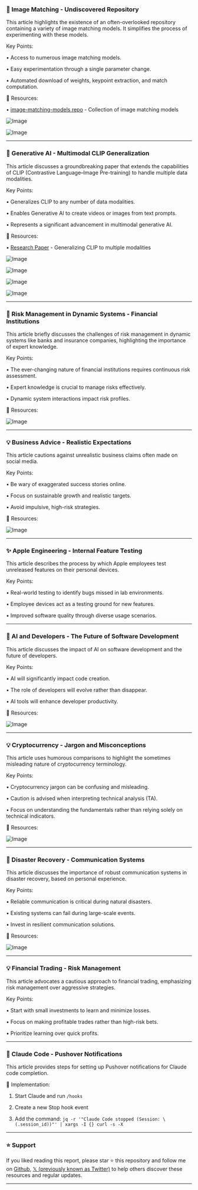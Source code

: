 ### 🤖 Image Matching - Undiscovered Repository

This article highlights the existence of an often-overlooked repository containing a variety of image matching models.  It simplifies the process of experimenting with these models.

Key Points:

• Access to numerous image matching models.


• Easy experimentation through a single parameter change.


• Automated download of weights, keypoint extraction, and match computation.


🔗 Resources:

• [image-matching-models repo](https://x.com/gabriberton/status/1941214751499092084) - Collection of image matching models


![Image](https://pbs.twimg.com/media/GvCT9MbaAAEUHVh?format=jpg&name=medium)

![Image](https://pbs.twimg.com/media/GvCUGBIaoAAzGNH?format=jpg&name=small)


---

### 🤖 Generative AI - Multimodal CLIP Generalization

This article discusses a groundbreaking paper that extends the capabilities of CLIP (Contrastive Language–Image Pre-training) to handle multiple data modalities.

Key Points:

• Generalizes CLIP to any number of data modalities.


• Enables Generative AI to create videos or images from text prompts.


• Represents a significant advancement in multimodal generative AI.


🔗 Resources:

• [Research Paper](https://arxiv.org/pdf/2411.01053) - Generalizing CLIP to multiple modalities


![Image](https://pbs.twimg.com/media/GcFQ-95a8AAlVBE?format=jpg&name=360x360)

![Image](https://pbs.twimg.com/media/GcFRF6va8AEdW74?format=jpg&name=small)

![Image](https://pbs.twimg.com/media/GcFWGjyboAAfFOb?format=jpg&name=small)

![Image](https://pbs.twimg.com/media/GcFSpZVbkAAQDRw?format=png&name=small)


---

### 🤖 Risk Management in Dynamic Systems - Financial Institutions

This article briefly discusses the challenges of risk management in dynamic systems like banks and insurance companies, highlighting the importance of expert knowledge.

Key Points:

•  The ever-changing nature of financial institutions requires continuous risk assessment.


•  Expert knowledge is crucial to manage risks effectively.


•  Dynamic system interactions impact risk profiles.


🔗 Resources:

![Image](https://pbs.twimg.com/media/GvDhhZkXAAAb6xQ?format=png&name=small)


---

### 💡 Business Advice - Realistic Expectations

This article cautions against unrealistic business claims often made on social media.

Key Points:

•  Be wary of exaggerated success stories online.


•  Focus on sustainable growth and realistic targets.


•  Avoid impulsive, high-risk strategies.


🔗 Resources:

![Image](https://pbs.twimg.com/media/GvCH-SKXkAA5o58?format=jpg&name=small)


---

### ✨ Apple Engineering - Internal Feature Testing

This article describes the process by which Apple employees test unreleased features on their personal devices.

Key Points:

•  Real-world testing to identify bugs missed in lab environments.


•  Employee devices act as a testing ground for new features.


•  Improved software quality through diverse usage scenarios.



---

### 🤖 AI and Developers - The Future of Software Development

This article discusses the impact of AI on software development and the future of developers.

Key Points:

•  AI will significantly impact code creation.


•  The role of developers will evolve rather than disappear.


•  AI tools will enhance developer productivity.


🔗 Resources:

![Image](https://pbs.twimg.com/media/GuxiYGUWYAAOc07?format=jpg&name=small)


---

### 💡 Cryptocurrency - Jargon and Misconceptions

This article uses humorous comparisons to highlight the sometimes misleading nature of cryptocurrency terminology.

Key Points:

•  Cryptocurrency jargon can be confusing and misleading.


•  Caution is advised when interpreting technical analysis (TA).


•  Focus on understanding the fundamentals rather than relying solely on technical indicators.


🔗 Resources:

![Image](https://pbs.twimg.com/media/GvDZ429asAATB9K?format=jpg&name=small)


---

### 🤖 Disaster Recovery - Communication Systems

This article discusses the importance of robust communication systems in disaster recovery, based on personal experience.

Key Points:

•  Reliable communication is critical during natural disasters.


•  Existing systems can fail during large-scale events.


•  Invest in resilient communication solutions.


🔗 Resources:

![Image](https://pbs.twimg.com/amplify_video_thumb/1941289296956436480/img/53BykHdQ5hKeuRW3.jpg)


---

### 💡 Financial Trading - Risk Management

This article advocates a cautious approach to financial trading, emphasizing risk management over aggressive strategies.

Key Points:

•  Start with small investments to learn and minimize losses.


•  Focus on making profitable trades rather than high-risk bets.


•  Prioritize learning over quick profits.



---

### 🚀 Claude Code - Pushover Notifications

This article provides steps for setting up Pushover notifications for Claude code completion.

🚀 Implementation:

1. Start Claude and run `/hooks`


2. Create a new Stop hook event


3. Add the command:  `jq -r '"Claude Code stopped (Session: \(.session_id))"' | xargs -I {} curl -s -X`


---

### ⭐️ Support

If you liked reading this report, please star ⭐️ this repository and follow me on [Github](https://github.com/Drix10), [𝕏 (previously known as Twitter)](https://x.com/DRIX_10_) to help others discover these resources and regular updates.

---